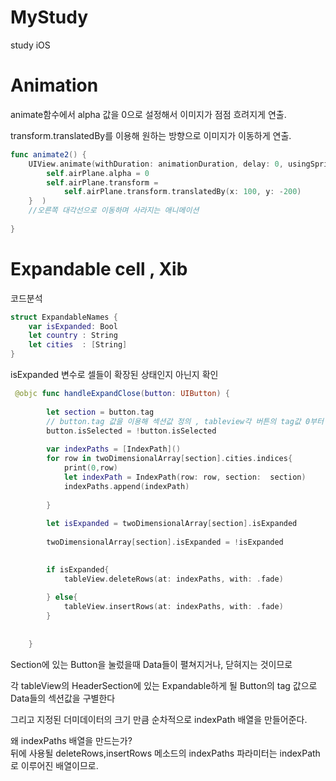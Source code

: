 # MyStudy
study iOS

# Animation

 animate함수에서 alpha 값을 0으로 설정해서 이미지가 점점 흐려지게 연출.
 
 transform.translatedBy를 이용해 원하는 방향으로 이미지가 이동하게 연출. 

```swift
func animate2() {
    UIView.animate(withDuration: animationDuration, delay: 0, usingSpringWithDamping: 1, initialSpringVelocity: 1, options: .curveLinear, animations: {
        self.airPlane.alpha = 0
        self.airPlane.transform =
            self.airPlane.transform.translatedBy(x: 100, y: -200)
    }  )
    //오른쪽 대각선으로 이동하며 사라지는 애니메이션
    
}
```



# Expandable cell , Xib
코드분석
```swift
struct ExpandableNames {
    var isExpanded: Bool
    let country : String
    let cities  : [String]
}
```
isExpanded 변수로 셀들이 확장된 상태인지 아닌지 확인
```swift
 @objc func handleExpandClose(button: UIButton) {
        
        let section = button.tag 
        // button.tag 값을 이용해 섹션값 정의 , tableview각 버튼의 tag값 0부터 오름차순임
        button.isSelected = !button.isSelected
        
        var indexPaths = [IndexPath]()
        for row in twoDimensionalArray[section].cities.indices{
            print(0,row)
            let indexPath = IndexPath(row: row, section:  section)
            indexPaths.append(indexPath)
            
        }
        
        let isExpanded = twoDimensionalArray[section].isExpanded
        
        twoDimensionalArray[section].isExpanded = !isExpanded
        

        if isExpanded{
            tableView.deleteRows(at: indexPaths, with: .fade)
            
        } else{
            tableView.insertRows(at: indexPaths, with: .fade)
        }
        
        
    }
```
Section에 있는 Button을 눌렀을때 Data들이 펼쳐지거나, 닫혀지는 것이므로 

각 tableView의 HeaderSection에 있는 Expandable하게 될 Button의 tag 값으로 Data들의 섹션값을 구별한다

그리고 지정된 더미데이터의 크기 만큼 순차적으로 indexPath 배열을 만들어준다. 

왜 indexPaths 배열을 만드는가?<br />
뒤에 사용될 deleteRows,insertRows 메소드의 indexPaths 파라미터는 indexPath로 이루어진 배열이므로.
